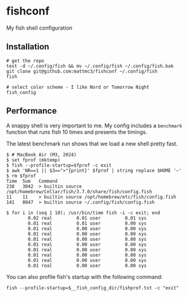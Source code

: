# fishconf

My fish shell configuration

## Installation

```fish
# get the repo
test -d ~/.config/fish && mv ~/.config/fish ~/.config/fish.bak
git clone git@github.com:mattmc3/fishconf ~/.config/fish
fish

# select color scheme - I like Nord or Tomorrow Night
fish_config
```

## Performance

A snappy shell is very important to me. My config includes a `benchmark` function that
runs fish 10 times and presents the timings.

The latest benchmark run shows that we load a new shell pretty fast.

```fish
$ # MacBook Air (M3, 2024)
$ set fprof (mktemp)
$ fish --profile-startup=$fprof -c exit
$ awk 'NR==1 || $3==">"{print}' $fprof | string replace $HOME '~'
$ rm $fprof
Time  Sum   Command
238   3042  > builtin source /opt/homebrew/Cellar/fish/3.7.0/share/fish/config.fish
11    11    > builtin source /opt/homebrew/etc/fish/config.fish
141   8047  > builtin source ~/.config/fish/config.fish

$ for i in (seq 1 10); /usr/bin/time fish -i -c exit; end
        0.02 real         0.01 user         0.01 sys
        0.01 real         0.01 user         0.00 sys
        0.01 real         0.00 user         0.00 sys
        0.01 real         0.00 user         0.00 sys
        0.01 real         0.00 user         0.00 sys
        0.01 real         0.00 user         0.00 sys
        0.01 real         0.00 user         0.00 sys
        0.01 real         0.00 user         0.00 sys
        0.01 real         0.00 user         0.00 sys
        0.01 real         0.00 user         0.00 sys
```

You can also profile fish's startup with the following command:

```fish
fish --profile-startup=$__fish_config_dir/fishprof.txt -c "exit"
```


[fishingline]: https://github.com/fishingline
[fzf]: https://github.com/jethrokuan/fzf
[pure]: https://github.com/rafaelrinaldi/pure
[spacefish]: https://github.com/matchai/spacefish
